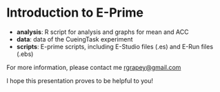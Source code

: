 # Introduction to E-Prime

- **analysis**: R script for analysis and graphs for mean and ACC
- **data**: data of the CueingTask experiment
- **scripts**: E-prime scripts, including E-Studio files (.es) and E-Run files (.ebs)

For more information, please contact me rgrapey@gmail.com

I hope this presentation proves to be helpful to you!

